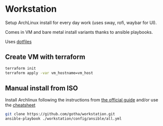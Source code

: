 # Workstation

Setup ArchLinux install for every day work (uses sway, rofi, waybar for UI).

Comes in VM and bare metal install variants thanks to ansible playbooks.

Uses [dotfiles](https://github.com/gotha/dotfiles)

## Create VM with terraform

```sh
terraform init
terraform apply -var vm_hostname=vm_host
```

## Manual install from ISO

Install Archlinux following the instructions from [the official guide](https://wiki.archlinux.org/title/installation_guide) and/or use the [cheatsheet](./README-arch.md)

```sh
git clone https://github.com/gotha/workstation.git
ansible-playbook ./workstation/config/ansible/all.yml
```
